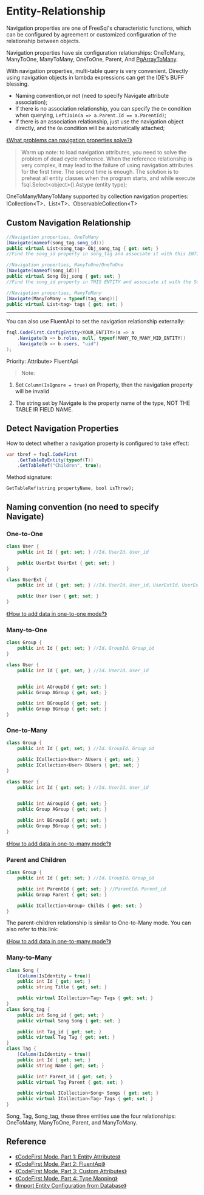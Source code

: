 # Entity-Relationship

Navigation properties are one of FreeSql's characteristic functions, which can be configured by agreement or customized configuration of the relationship between objects.

Navigation properties have six configuration relationships: OneToMany, ManyToOne, ManyToMany, OneToOne, Parent, And [PgArrayToMany](https://www.cnblogs.com/FreeSql/p/16351417.html).

With navigation properties, multi-table query is very convenient. Directly using navigation objects in lambda expressions can get the IDE's BUFF blessing.

- Naming convention,or not (need to specify Navigate attribute association);
- If there is no association relationship, you can specify the `On` condition when querying, `LeftJoin(a => a.Parent.Id == a.ParentId)`;
- If there is an association relationship, just use the navigation object directly, and the `On` condition will be automatically attached;

[《What problems can navigation properties solve?》](https://www.cnblogs.com/kellynic/p/13575053.html)

> Warm up note: to load navigation attributes, you need to solve the problem of dead cycle reference. When the reference relationship is very complex, it may lead to the failure of using navigation attributes for the first time. The second time is enough. The solution is to preheat all entity classes when the program starts, and while execute fsql.Select\<object\>().Astype (entity type);

OneToMany/ManyToMany supported by collection navigation properties: ICollection\<T\>、List\<T\>、ObservableCollection\<T\>

## Custom Navigation Relationship

```csharp
//Navigation properties, OneToMany
[Navigate(nameof(song_tag.song_id))]
public virtual List<song_tag> Obj_song_tag { get; set; }
//Find the song_id property in song_tag and associate it with this ENTITY.PrimaryKey

//Navigation properties, ManyToOne/OneToOne
[Navigate(nameof(song_id))]
public virtual Song Obj_song { get; set; }
//Find the song_id property in THIS ENTITY and associate it with the Song.PrimaryKey

//Navigation properties, ManyToMany
[Navigate(ManyToMany = typeof(tag_song))]
public virtual List<tag> tags { get; set; }
```

---

You can also use FluentApi to set the navigation relationship externally:

```csharp
fsql.CodeFirst.ConfigEntity<YOUR_ENTITY>(a => a
    .Navigate(b => b.roles, null, typeof(MANY_TO_MANY_MID_ENTITY))
    .Navigate(b => b.users, "uid")
);
```

Priority: Attribute> FluentApi

> Note:

1. Set `Column(IsIgnore = true)` on Property, then the navigation property will be invalid

2. The string set by Navigate is the property name of the type, NOT THE TABLE IR FIELD NAME.

## Detect Navigation Properties

How to detect whether a navigation property is configured to take effect:

```csharp
var tbref = fsql.CodeFirst
    .GetTableByEntity(typeof(T))
    .GetTableRef("Children", true);
```

Method signature:

```
GetTableRef(string propertyName, bool isThrow);
```


## Naming convention (no need to specify Navigate)

### One-to-One

```csharp
class User {
    public int Id { get; set; } //Id、UserId、User_id

    public UserExt UserExt { get; set; }
}

class UserExt {
    public int id { get; set; } //Id、UserId、User_id、UserExtId、UserExt_id

    public User User { get; set; }
}
```

[《How to add data in one-to-one mode?》](https://github.com/dotnetcore/FreeSql/issues/45)

### Many-to-One

```csharp
class Group {
    public int Id { get; set; } //Id、GroupId、Group_id
}

class User {
    public int Id { get; set; } //Id、UserId、User_id


    public int AGroupId { get; set; }
    public Group AGroup { get; set; }

    public int BGroupId { get; set; }
    public Group BGroup { get; set; }
}
```

### One-to-Many

```csharp
class Group {
    public int Id { get; set; } //Id、GroupId、Group_id

    public ICollection<User> AUsers { get; set; }
    public ICollection<User> BUsers { get; set; }
}

class User {
    public int Id { get; set; } //Id、UserId、User_id


    public int AGroupId { get; set; }
    public Group AGroup { get; set; }

    public int BGroupId { get; set; }
    public Group BGroup { get; set; }
}
```

[《How to add data in one-to-many mode?》](https://github.com/dotnetcore/FreeSql/issues/46)

### Parent and Children
```csharp
class Group {
    public int Id { get; set; } //Id、GroupId、Group_id

    public int ParentId { get; set; } //ParentId、Parent_id
    public Group Parent { get; set; }

    public ICollection<Group> Childs { get; set; }
}
```

The parent-children relationship is similar to One-to-Many mode. You can also refer to this link:

[《How to add data in one-to-many mode?》](https://github.com/dotnetcore/FreeSql/issues/46)

### Many-to-Many

```csharp
class Song {
    [Column(IsIdentity = true)]
    public int Id { get; set; }
    public string Title { get; set; }

    public virtual ICollection<Tag> Tags { get; set; }
}
class Song_tag {
    public int Song_id { get; set; }
    public virtual Song Song { get; set; }

    public int Tag_id { get; set; }
    public virtual Tag Tag { get; set; }
}
class Tag {
    [Column(IsIdentity = true)]
    public int Id { get; set; }
    public string Name { get; set; }

    public int? Parent_id { get; set; }
    public virtual Tag Parent { get; set; }

    public virtual ICollection<Song> Songs { get; set; }
    public virtual ICollection<Tag> Tags { get; set; }
}
```

Song, Tag, Song_tag, these three entities use the four relationships: OneToMany, ManyToOne, Parent, and ManyToMany.

## Reference

- [《CodeFirst Mode, Part 1: Entity Attributes》](Entity-Attributes)
- [《CodeFirst Mode, Part 2: FluentApi》](FluentApi-Mode)
- [《CodeFirst Mode, Part 3: Custom Attributes》](Custom-Attributes)
- [《CodeFirst Mode, Part 4: Type Mapping》](Type-Mapping)
- [《Import Entity Configuration from Database》](Import-Entity-Configuration-from-Database)
